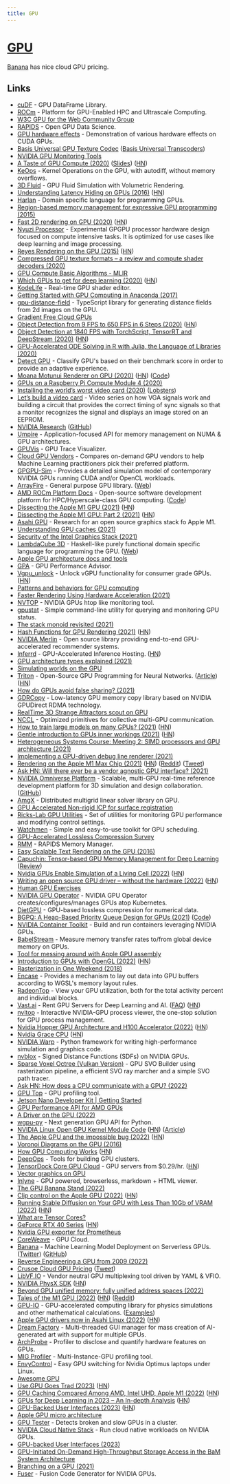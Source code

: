 ```yaml
---
title: GPU
---
```


# [GPU](https://en.wikipedia.org/wiki/Graphics_processing_unit)

[Banana](https://www.banana.dev/) has nice cloud GPU pricing.

## Links

- [cuDF](https://github.com/rapidsai/cudf) - GPU DataFrame Library.
- [ROCm](https://rocm.github.io/tensorflow.html) - Platform for GPU-Enabled HPC and Ultrascale Computing.
- [W3C GPU for the Web Community Group](https://github.com/gpuweb/gpuweb)
- [RAPIDS](https://rapids.ai/) - Open GPU Data Science.
- [GPU hardware effects](https://github.com/Kobzol/hardware-effects-gpu) - Demonstration of various hardware effects on CUDA GPUs.
- [Basis Universal GPU Texture Codec](https://github.com/BinomialLLC/basis_universal) ([Basis Universal Transcoders](https://github.com/KhronosGroup/Basis-Universal-Transcoders))
- [NVIDIA GPU Monitoring Tools](https://github.com/NVIDIA/gpu-monitoring-tools)
- [A Taste of GPU Compute (2020)](https://www.youtube.com/watch?v=eqkAaplKBc4) ([Slides](https://docs.google.com/presentation/d/1FRH81IW9RffkJjm6ILFZ7raCgFAUPXYYFXfiyKmhkx8/edit)) ([HN](https://news.ycombinator.com/item?id=22880502))
- [KeOps](https://github.com/getkeops/keops) - Kernel Operations on the GPU, with autodiff, without memory overflows.
- [3D Fluid](https://github.com/PWhiddy/Fat-Clouds) - GPU Fluid Simulation with Volumetric Rendering.
- [Understanding Latency Hiding on GPUs (2016)](https://www2.eecs.berkeley.edu/Pubs/TechRpts/2016/EECS-2016-143.pdf) ([HN](https://news.ycombinator.com/item?id=23379709))
- [Harlan](https://github.com/eholk/harlan) - Domain specific language for programming GPUs.
- [Region-based memory management for expressive GPU programming (2015)](https://blog.theincredibleholk.org/papers/dissertation.pdf)
- [Fast 2D rendering on GPU (2020)](https://raphlinus.github.io/rust/graphics/gpu/2020/06/13/fast-2d-rendering.html) ([HN](https://news.ycombinator.com/item?id=23512897))
- [Nyuzi Processor](https://github.com/jbush001/NyuziProcessor) - Experimental GPGPU processor hardware design focused on compute intensive tasks. It is optimized for use cases like deep learning and image processing.
- [Reyes Rendering on the GPU (2015)](https://markussteinberger.net/papers/GPUReyes.pdf) ([HN](https://news.ycombinator.com/item?id=23572626))
- [Compressed GPU texture formats – a review and compute shader decoders (2020)](https://themaister.net/blog/2020/08/12/compressed-gpu-texture-formats-a-review-and-compute-shader-decoders-part-1/)
- [GPU Compute Basic Algorithms - MLIR](https://llvm.discourse.group/t/gpu-compute-basic-algorithms/1281)
- [Which GPUs to get for deep learning (2020)](https://timdettmers.com/2020/09/07/which-gpu-for-deep-learning/) ([HN](https://news.ycombinator.com/item?id=24400603))
- [KodeLife](https://hexler.net/products/kodelife) - Real-time GPU shader editor.
- [Getting Started with GPU Computing in Anaconda (2017)](https://www.anaconda.com/blog/getting-started-with-gpu-computing-in-anaconda)
- [gpu-distance-field](https://github.com/ryankaplan/gpu-distance-field) - TypeScript library for generating distance fields from 2d images on the GPU.
- [Gradient Free Cloud GPUs](https://gradient.paperspace.com/free-gpu)
- [Object Detection from 9 FPS to 650 FPS in 6 Steps (2020)](https://paulbridger.com/posts/video_analytics_pipeline_tuning/) ([HN](https://news.ycombinator.com/item?id=24738835))
- [Object Detection at 1840 FPS with TorchScript, TensorRT and DeepStream (2020)](https://paulbridger.com/posts/video-analytics-deepstream-pipeline/) ([HN](https://news.ycombinator.com/item?id=24817173))
- [GPU-Accelerated ODE Solving in R with Julia, the Language of Libraries (2020)](http://www.stochasticlifestyle.com/gpu-accelerated-ode-solving-in-r-with-julia-the-language-of-libraries/)
- [Detect GPU](https://github.com/TimvanScherpenzeel/detect-gpu) - Classify GPU's based on their benchmark score in order to provide an adaptive experience.
- [Moana Motunui Renderer on GPU (2020)](https://www.render-blog.com/2020/10/03/gpu-motunui/) ([HN](https://news.ycombinator.com/item?id=24833218)) ([Code](https://github.com/chellmuth/gpu-motunui))
- [GPUs on a Raspberry Pi Compute Module 4 (2020)](https://www.youtube.com/watch?v=ikpgZu6kLKE)
- [Installing the world’s worst video card (2020)](https://www.youtube.com/watch?v=2iURr3NBprc) ([Lobsters](https://lobste.rs/s/n45htv/installing_world_s_worst_video_card))
- [Let’s build a video card](https://eater.net/vga) - Video series on how VGA signals work and building a circuit that provides the correct timing of sync signals so that a monitor recognizes the signal and displays an image stored on an EEPROM.
- [NVIDIA Research](https://www.nvidia.com/en-us/research/) ([GitHub](https://github.com/NVlabs))
- [Umpire](https://github.com/LLNL/Umpire) - Application-focused API for memory management on NUMA & GPU architectures.
- [GPUVis](https://github.com/mikesart/gpuvis) - GPU Trace Visualizer.
- [Cloud GPU Vendors](https://github.com/binga/cloud-gpus) - Compares on-demand GPU vendors to help Machine Learning practitioners pick their preferred platform.
- [GPGPU-Sim](https://github.com/gpgpu-sim/gpgpu-sim_distribution) - Provides a detailed simulation model of contemporary NVIDIA GPUs running CUDA and/or OpenCL workloads.
- [ArrayFire](https://github.com/arrayfire/arrayfire) - General purpose GPU library. ([Web](https://arrayfire.com/))
- [AMD ROCm Platform Docs](https://rocmdocs.amd.com/en/latest/) - Open-source software development platform for HPC/Hyperscale-class GPU computing. ([Code](https://github.com/RadeonOpenCompute/ROCm))
- [Dissecting the Apple M1 GPU (2021)](https://rosenzweig.io/blog/asahi-gpu-part-1.html) ([HN](https://news.ycombinator.com/item?id=25673631))
- [Dissecting the Apple M1 GPU: Part 2 (2021)](https://rosenzweig.io/blog/asahi-gpu-part-2.html) ([HN](https://news.ycombinator.com/item?id=25873887))
- [Asahi GPU](https://github.com/AsahiLinux/gpu) - Research for an open source graphics stack fo Apple M1.
- [Understanding GPU caches (2021)](https://rastergrid.com/blog/gpu-tech/2021/01/understanding-gpu-caches/)
- [Security of the Intel Graphics Stack (2021)](https://igor-blue.github.io/2021/02/10/graphics-part1.html)
- [LambdaCube 3D](https://github.com/lambdacube3d/lambdacube-compiler) - Haskell-like purely functional domain specific language for programming the GPU. ([Web](http://lambdacube3d.com/))
- [Apple GPU architecture docs and tools](https://github.com/dougallj/applegpu)
- [GPA](https://github.com/Jokeren/GPA) - GPU Performance Advisor.
- [Vgpu_unlock](https://github.com/DualCoder/vgpu_unlock) - Unlock vGPU functionality for consumer grade GPUs. ([HN](https://news.ycombinator.com/item?id=26754351))
- [Patterns and behaviors for GPU computing](https://github.com/moderngpu/moderngpu)
- [Faster Rendering Using Hardware Acceleration (2021)](https://www.sublimetext.com/blog/articles/hardware-accelerated-rendering)
- [NVTOP](https://github.com/Syllo/nvtop) - NVIDIA GPUs htop like monitoring tool.
- [gpustat](https://github.com/wookayin/gpustat) - Simple command-line utility for querying and monitoring GPU status.
- [The stack monoid revisited (2021)](https://raphlinus.github.io/gpu/2021/05/13/stack-monoid-revisited.html)
- [Hash Functions for GPU Rendering (2021)](https://www.reedbeta.com/blog/hash-functions-for-gpu-rendering/) ([HN](https://news.ycombinator.com/item?id=27244209))
- [NVIDIA Merlin](https://github.com/NVIDIA-Merlin/Merlin) - Open source library providing end-to-end GPU-accelerated recommender systems.
- [Inferrd](https://inferrd.com/) - GPU-Accelerated Inference Hosting. ([HN](https://news.ycombinator.com/item?id=27817137))
- [GPU architecture types explained (2021)](https://rastergrid.com/blog/gpu-tech/2021/07/gpu-architecture-types-explained/)
- [Simulating worlds on the GPU](https://davidar.io/post/sim-glsl)
- [Triton](https://github.com/openai/triton) - Open-Source GPU Programming for Neural Networks. ([Article](https://openai.com/blog/triton/)) ([HN](https://news.ycombinator.com/item?id=27985594))
- [How do GPUs avoid false sharing? (2021)](https://www.reddit.com/r/GraphicsProgramming/comments/pi74sd/how_do_gpus_avoid_false_sharing/)
- [GDRCopy](https://github.com/NVIDIA/gdrcopy) - Low-latency GPU memory copy library based on NVIDIA GPUDirect RDMA technology.
- [RealTime 3D Strange Attractors scout on GPU](https://github.com/BrutPitt/glChAoS.P)
- [NCCL](https://github.com/NVIDIA/nccl) - Optimized primitives for collective multi-GPU communication.
- [How to train large models on many GPUs? (2021)](https://lilianweng.github.io/lil-log/2021/09/24/train-large-neural-networks.html) ([HN](https://news.ycombinator.com/item?id=28657797))
- [Gentle introduction to GPUs inner workings (2021)](https://vksegfault.github.io/posts/gentle-intro-gpu-inner-workings/) ([HN](https://news.ycombinator.com/item?id=28728138))
- [Heterogeneous Systems Course: Meeting 2: SIMD processors and GPU architecture (2021)](https://www.youtube.com/watch?v=fO8Yw1pmyyc)
- [Implementing a GPU-driven debug line renderer (2021)](https://www.gijskaerts.com/wordpress/?p=190)
- [Rendering on the Apple M1 Max Chip (2021)](https://blog.yiningkarlli.com/2021/10/takua-on-m1-max.html) ([HN](https://news.ycombinator.com/item?id=28994800)) ([Reddit](https://www.reddit.com/r/apple/comments/qfogld/the_m1max_is_the_fastest_gpu_we_have_ever/)) ([Tweet](https://twitter.com/yiningkarlli/status/1452783165970386945))
- [Ask HN: Will there ever be a vendor agnostic GPU interface? (2021)](https://news.ycombinator.com/item?id=29058681)
- [NVIDIA Omniverse Platform](https://developer.nvidia.com/nvidia-omniverse-platform) - Scalable, multi-GPU real-time reference development platform for 3D simulation and design collaboration. ([GitHub](https://github.com/NVIDIA-Omniverse))
- [AmgX](https://github.com/NVIDIA/AMGX) - Distributed multigrid linear solver library on GPU.
- [GPU Accelerated Non-rigid ICP for surface registration](https://github.com/wuhaozhe/pytorch-nicp)
- [Ricks-Lab GPU Utilities](https://github.com/Ricks-Lab/gpu-utils) - Set of utilities for monitoring GPU performance and modifying control settings.
- [Watchmen](https://github.com/Spico197/watchmen) - Simple and easy-to-use toolkit for GPU scheduling.
- [GPU-Accelerated Lossless Compression Survey](https://github.com/dingwentao/GPU-lossless-compression)
- [RMM](https://github.com/rapidsai/rmm) - RAPIDS Memory Manager.
- [Easy Scalable Text Rendering on the GPU (2016)](https://medium.com/@evanwallace/easy-scalable-text-rendering-on-the-gpu-c3f4d782c5ac)
- [Capuchin: Tensor-based GPU Memory Management for Deep Learning](https://dl.acm.org/doi/abs/10.1145/3373376.3378505) ([Review](https://www.bodunhu.com/blog/posts/paper-review-capuchin-tensor-based-gpu-memory-management-for-deep-learning/))
- [Nvidia GPUs Enable Simulation of a Living Cell (2022)](https://blogs.nvidia.com/blog/2022/01/20/living-cell-simulation/) ([HN](https://news.ycombinator.com/item?id=30113837))
- [Writing an open source GPU driver – without the hardware (2022)](https://www.collabora.com/news-and-blog/blog/2022/01/27/writing-an-open-source-gpu-driver-without-the-hardware/) ([HN](https://news.ycombinator.com/item?id=30107002))
- [Human GPU Exercises](https://github.com/luruke/human-gpu)
- [NVIDIA GPU Operator](https://github.com/NVIDIA/gpu-operator) - NVIDIA GPU Operator creates/configures/manages GPUs atop Kubernetes.
- [DietGPU](https://github.com/facebookresearch/dietgpu) - GPU-based lossless compression for numerical data.
- [BGPQ: A Heap-Based Priority Queue Design for GPUs (2021)](https://dl.acm.org/doi/fullHtml/10.1145/3472456.3472463) ([Code](https://github.com/srush/torch-queue))
- [NVIDIA Container Toolkit](https://github.com/NVIDIA/nvidia-container-toolkit) - Build and run containers leveraging NVIDIA GPUs.
- [BabelStream](https://github.com/UoB-HPC/BabelStream) - Measure memory transfer rates to/from global device memory on GPUs.
- [Tool for messing around with Apple GPU assembly](https://github.com/tellowkrinkle/mtl-gpu-asmcheck)
- [Introduction to GPUs with OpenGL (2022)](https://engineering.monstar-lab.com/en/post/2022/03/01/Introduction-To-GPUs-With-OpenGL/) ([HN](https://news.ycombinator.com/item?id=30583905))
- [Rasterization in One Weekend (2018)](https://tayfunkayhan.wordpress.com/2018/11/24/rasterization-in-one-weekend-part-i/)
- [Encase](https://github.com/teoxoy/encase) - Provides a mechanism to lay out data into GPU buffers according to WGSL's memory layout rules.
- [RadeonTop](https://github.com/clbr/radeontop) - View your GPU utilization, both for the total activity percent and individual blocks.
- [Vast.ai](https://vast.ai/) - Rent GPU Servers for Deep Learning and AI. ([FAQ](https://vast.ai/faq/)) ([HN](https://news.ycombinator.com/item?id=30736459))
- [nvitop](https://github.com/XuehaiPan/nvitop) - Interactive NVIDIA-GPU process viewer, the one-stop solution for GPU process management.
- [Nvidia Hopper GPU Architecture and H100 Accelerator (2022)](https://www.anandtech.com/show/17327/nvidia-hopper-gpu-architecture-and-h100-accelerator-announced) ([HN](https://news.ycombinator.com/item?id=30767586))
- [Nvidia Grace CPU](https://www.nvidia.com/en-us/data-center/grace-cpu/) ([HN](https://news.ycombinator.com/item?id=30768704))
- [NVIDIA Warp](https://github.com/NVIDIA/warp) - Python framework for writing high-performance simulation and graphics code.
- [nvblox](https://github.com/nvidia-isaac/nvblox) - Signed Distance Functions (SDFs) on NVIDIA GPUs.
- [Sparse Voxel Octree (Vulkan Version)](https://github.com/AdamYuan/SparseVoxelOctree) - GPU SVO Builder using rasterization pipeline, a efficient SVO ray marcher and a simple SVO path tracer.
- [Ask HN: How does a CPU communicate with a GPU? (2022)](https://news.ycombinator.com/item?id=30860259)
- [GPU Top](https://github.com/rib/gputop) - GPU profiling tool.
- [Jetson Nano Developer Kit | Getting Started](https://github.com/uburuntu/jetson-startup)
- [GPU Performance API for AMD GPUs](https://github.com/GPUOpen-Tools/gpu_performance_api)
- [A Driver on the GPU (2022)](https://www.basnieuwenhuizen.nl/a-driver-on-the-gpu/)
- [wgpu-py](https://github.com/pygfx/wgpu-py) - Next generation GPU API for Python.
- [NVIDIA Linux Open GPU Kernel Module Code](https://github.com/NVIDIA/open-gpu-kernel-modules) ([HN](https://news.ycombinator.com/item?id=31344981)) ([Article](https://developer.nvidia.com/blog/nvidia-releases-open-source-gpu-kernel-modules/))
- [The Apple GPU and the impossible bug (2022)](https://rosenzweig.io/blog/asahi-gpu-part-5.html) ([HN](https://news.ycombinator.com/item?id=31367365))
- [Voronoi Diagrams on the GPU (2016)](https://www.rykap.com/graphics/skew/2016/02/25/voronoi-diagrams/)
- [How GPU Computing Works](https://www.nvidia.com/en-us/on-demand/session/gtcspring21-s31151/) ([HN](https://news.ycombinator.com/item?id=32053502))
- [DeepOps](https://github.com/NVIDIA/deepops) - Tools for building GPU clusters.
- [TensorDock Core GPU Cloud](https://www.tensordock.com/product-core) - GPU servers from $0.29/hr. ([HN](https://news.ycombinator.com/item?id=32269722))
- [Vector graphics on GPU](https://gasiulis.name/vector-graphics-on-gpu/)
- [Inlyne](https://github.com/trimental/inlyne) - GPU powered, browserless, markdown + HTML viewer.
- [The GPU Banana Stand (2022)](https://acko.net/blog/the-gpu-banana-stand/)
- [Clip control on the Apple GPU (2022)](https://rosenzweig.io/blog/asahi-gpu-part-6.html) ([HN](https://news.ycombinator.com/item?id=32551512))
- [Running Stable Diffusion on Your GPU with Less Than 10Gb of VRAM (2022)](https://constant.meiring.nz/playing/2022/08/04/playing-with-stable-diffusion.html) ([HN](https://news.ycombinator.com/item?id=32710365))
- [What are Tensor Cores?](https://twitter.com/cHHillee/status/1567590401028296704)
- [GeForce RTX 40 Series](https://www.nvidia.com/es-es/geforce/graphics-cards/40-series/) ([HN](https://news.ycombinator.com/item?id=32912953))
- [Nvidia GPU exporter for Prometheus](https://github.com/utkuozdemir/nvidia_gpu_exporter)
- [CoreWeave](https://coreweave.com/) - GPU Cloud.
- [Banana](https://www.banana.dev/) - Machine Learning Model Deployment on Serverless GPUs. ([Twitter](https://twitter.com/BananaDev_)) ([GitHub](https://github.com/bananaml))
- [Reverse Engineering a GPU from 2009 (2022)](https://garnet.codeberg.page/posts/gpu-reversing/)
- [Crusoe Cloud GPU Pricing](https://crusoecloud.com/pricing/) ([Tweet](https://twitter.com/YousifAstar/status/1580657205308583936))
- [LibVF.IO](https://github.com/Arc-Compute/LibVF.IO) - Vendor neutral GPU multiplexing tool driven by YAML & VFIO.
- [NVIDIA PhysX SDK](https://github.com/NVIDIA-Omniverse/PhysX) ([HN](https://news.ycombinator.com/item?id=33519414))
- [Beyond GPU unified memory: fully unified address spaces (2022)](https://threedots.ovh/blog/2022/11/beyond-gpu-unified-memory-fully-unified-address-spaces/)
- [Tales of the M1 GPU (2022)](https://asahilinux.org/2022/11/tales-of-the-m1-gpu/) ([HN](https://news.ycombinator.com/item?id=33789940)) ([Reddit](https://www.reddit.com/r/rust/comments/z80mn6/tales_of_the_m1_gpu/))
- [GPU-IO](https://github.com/amandaghassaei/gpu-io) - GPU-accelerated computing library for physics simulations and other mathematical calculations. ([Examples](https://apps.amandaghassaei.com/gpu-io/examples/))
- [Apple GPU drivers now in Asahi Linux (2022)](https://asahilinux.org/2022/12/gpu-drivers-now-in-asahi-linux/) ([HN](https://news.ycombinator.com/item?id=33891197))
- [Dream Factory](https://github.com/rbbrdckybk/dream-factory) - Multi-threaded GUI manager for mass creation of AI-generated art with support for multiple GPUs.
- [ArchProbe](https://github.com/microsoft/ArchProbe) - Profiler to disclose and quantify hardware features on GPUs.
- [MIG Profiler](https://github.com/MLSysOps/MIGProfiler) - Multi-Instance-GPU profiling tool.
- [EnvyControl](https://github.com/bayasdev/envycontrol) - Easy GPU switching for Nvidia Optimus laptops under Linux.
- [Awesome GPU](https://github.com/Jokeren/Awesome-GPU)
- [Use.GPU Goes Trad (2023)](https://acko.net/blog/use-gpu-goes-trad/) ([HN](https://news.ycombinator.com/item?id=34384719))
- [GPU Caching Compared Among AMD, Intel UHD, Apple M1 (2022)](https://chipsandcheese.com/2022/05/21/igpu-cache-setups-compared-including-m1/) ([HN](https://news.ycombinator.com/item?id=34403464))
- [GPUs for Deep Learning in 2023 – An In-depth Analysis](https://timdettmers.com/2023/01/16/which-gpu-for-deep-learning/) ([HN](https://news.ycombinator.com/item?id=34431056))
- [GPU-Backed User Interfaces (2023)](https://digest.browsertech.com/archive/gpu-backed-user-interfaces/) ([HN](https://news.ycombinator.com/item?id=34692645))
- [Apple GPU micro architecture](https://github.com/philipturner/metal-benchmarks)
- [GPU Tester](https://github.com/rom1504/gpu-tester) - Detects broken and slow GPUs in a cluster.
- [NVIDIA Cloud Native Stack](https://github.com/NVIDIA/cloud-native-stack) - Run cloud native workloads on NVIDIA GPUs.
- [GPU-backed User Interfaces (2023)](https://digest.browsertech.com/archive/gpu-backed-user-interfaces/)
- [GPU-Initiated On-Demand High-Throughput Storage Access in the BaM System Architecture](https://github.com/ZaidQureshi/bam)
- [Branching on a GPU (2021)](https://medium.com/@jasonbooth_86226/branching-on-a-gpu-18bfc83694f2)
- [Fuser](https://github.com/NVIDIA/Fuser) - Fusion Code Generator for NVIDIA GPUs.
